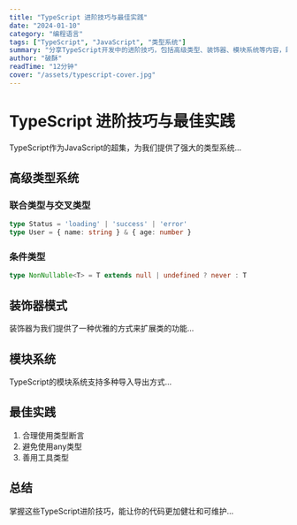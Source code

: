 ```yaml
---
title: "TypeScript 进阶技巧与最佳实践"
date: "2024-01-10"
category: "编程语言"
tags: ["TypeScript", "JavaScript", "类型系统"]
summary: "分享TypeScript开发中的进阶技巧，包括高级类型、装饰器、模块系统等内容，助你写出更优雅的代码。"
author: "破酥"
readTime: "12分钟"
cover: "/assets/typescript-cover.jpg"
---
```


# TypeScript 进阶技巧与最佳实践

TypeScript作为JavaScript的超集，为我们提供了强大的类型系统...

## 高级类型系统

### 联合类型与交叉类型

```typescript
type Status = 'loading' | 'success' | 'error'
type User = { name: string } & { age: number }
```

### 条件类型

```typescript
type NonNullable<T> = T extends null | undefined ? never : T
```

## 装饰器模式

装饰器为我们提供了一种优雅的方式来扩展类的功能...

## 模块系统

TypeScript的模块系统支持多种导入导出方式...

## 最佳实践

1. 合理使用类型断言
2. 避免使用any类型
3. 善用工具类型

## 总结

掌握这些TypeScript进阶技巧，能让你的代码更加健壮和可维护...